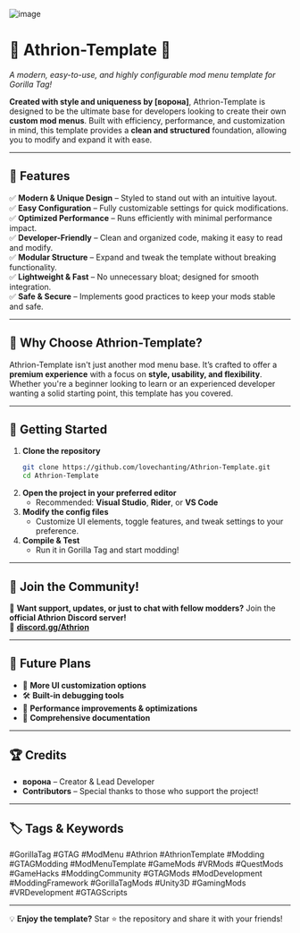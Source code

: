![image](https://github.com/user-attachments/assets/a7c3d1d4-859b-4c80-ac58-e25f22842af7)
# 🌟 Athrion-Template 🌟  
*A modern, easy-to-use, and highly configurable mod menu template for Gorilla Tag!*  

**Created with style and uniqueness by [ворона]**, Athrion-Template is designed to be the ultimate base for developers looking to create their own **custom mod menus**. Built with efficiency, performance, and customization in mind, this template provides a **clean and structured** foundation, allowing you to modify and expand it with ease.  

---

## 🚀 Features  
✅ **Modern & Unique Design** – Styled to stand out with an intuitive layout.  
✅ **Easy Configuration** – Fully customizable settings for quick modifications.  
✅ **Optimized Performance** – Runs efficiently with minimal performance impact.  
✅ **Developer-Friendly** – Clean and organized code, making it easy to read and modify.  
✅ **Modular Structure** – Expand and tweak the template without breaking functionality.  
✅ **Lightweight & Fast** – No unnecessary bloat; designed for smooth integration.  
✅ **Safe & Secure** – Implements good practices to keep your mods stable and safe.  

---

## 🎨 Why Choose Athrion-Template?  
Athrion-Template isn't just another mod menu base. It’s crafted to offer a **premium experience** with a focus on **style, usability, and flexibility**. Whether you're a beginner looking to learn or an experienced developer wanting a solid starting point, this template has you covered.  

---

## 📌 Getting Started  
1. **Clone the repository**  
   ```bash
   git clone https://github.com/lovechanting/Athrion-Template.git
   cd Athrion-Template
   ```
2. **Open the project in your preferred editor**  
   - Recommended: **Visual Studio**, **Rider**, or **VS Code**  
3. **Modify the config files**  
   - Customize UI elements, toggle features, and tweak settings to your preference.  
4. **Compile & Test**  
   - Run it in Gorilla Tag and start modding!  

---

## 📢 Join the Community!  
💬 **Want support, updates, or just to chat with fellow modders?** Join the **official Athrion Discord server!**  
🔗 **[discord.gg/Athrion](https://discord.gg/Athrion)**  

---

## 🔧 Future Plans  
- 🎨 **More UI customization options**  
- 🛠️ **Built-in debugging tools**  
- 🚀 **Performance improvements & optimizations**  
- 📜 **Comprehensive documentation**  

---

## 🏆 Credits  
- **ворона** – Creator & Lead Developer  
- **Contributors** – Special thanks to those who support the project!  

---

## 🏷️ Tags & Keywords  
#GorillaTag #GTAG #ModMenu #Athrion #AthrionTemplate #Modding #GTAGModding #ModMenuTemplate #GameMods #VRMods #QuestMods #GameHacks #ModdingCommunity #GTAGMods #ModDevelopment #ModdingFramework #GorillaTagMods #Unity3D #GamingMods #VRDevelopment #GTAGScripts  

---

💡 **Enjoy the template?** Star ⭐ the repository and share it with your friends!  
